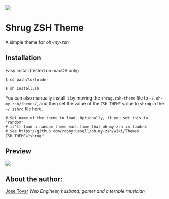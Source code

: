 ![](https://raw.github.com/tmjoseantonio/jose-zsh-theme/master/img/shrug.png)
# Shrug ZSH Theme
A simple theme for *oh-my-zsh*

## Installation

Easy install (tested on macOS only)
```
$ cd path/to/folder
```
```
$ sh install.sh
```

You can also manually install it by moving the `shrug.zsh-theme` file to `~/.oh-my-zsh/themes/`, and then set the value of the `ZSH_THEME` value to `shrug` in the `~/.zshrc` file here.

```
# Set name of the theme to load. Optionally, if you set this to "random"
# it'll load a random theme each time that oh-my-zsh is loaded.
# See https://github.com/robbyrussell/oh-my-zsh/wiki/Themes
ZSH_THEME="shrug"
```

## Preview
![](https://raw.github.com/tmjoseantonio/jose-zsh-theme/master/img/preview.gif)

## About the author:
[Jose Tovar](http://tmjoseantonio.com)
*Web Engineer, husband, gamer and a terrible musician*